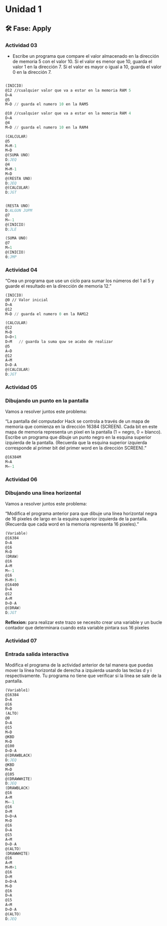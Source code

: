 # Unidad 1

## 🛠 Fase: Apply

### Actividad 03

- Escribe un programa que compare el valor almacenado en la dirección de memoria 5 con el valor 10. Si el valor es menor que 10, guarda el valor 1 en la dirección 7. Si el valor es mayor o igual a 10, guarda el valor 0 en la dirección 7.

``` asm

(INICIO)
@12 //cualquier valor que va a estar en la memoria RAM 5
D=A
@5
M=D // guarda el numero 10 en la RAM5

@10 //cualquier valor que va a estar en la memoria RAM 4
D=A
@4
M=D // guarda el numero 10 en la RAM4

(CALCULAR)
@5
M=M-1
M=D
@(SUMA UNO)
D;JEQ   
@4
M=M-1
M=D
@(RESTA UNO)
D;JEQ
@(CALCULAR)
D;JGT  


(RESTA UNO)
D;ALGUN JUPM
@7
M=-1
@(INICIO)
D;JLE

(SUMA UNO)
@7
M=1
@(INICIO)
0;JMP

```

### Actividad 04

“Crea un programa que use un ciclo para sumar los números del 1 al 5 y guarde el resultado en la dirección de memoria 12.”

``` asm
(INICIO)
@0 // Valor inicial
D=A
@12
M=D // guarda el numero 0 en la RAM12

(CALCULAR)
@12
M=D
D=D+1
D=M   // guarda la suma quw se acabo de realizar
@5
A=D
@12
A=M
D=D-A
@(CALCULAR)
D;JGT 
```

### Actividad 05

### Dibujando un punto en la pantalla

Vamos a resolver juntos este problema:

“La pantalla del computador Hack se controla a través de un mapa de memoria que comienza en la dirección 16384 (SCREEN). Cada bit en este mapa de memoria representa un pixel en la pantalla (1 = negro, 0 = blanco). Escribe un programa que dibuje un punto negro en la esquina superior izquierda de la pantalla. (Recuerda que la esquina superior izquierda corresponde al primer bit del primer word en la dirección SCREEN).”

``` asm
@16384M
M=A
M=-1
```
### Actividad 06
### Dibujando una línea horizontal
Vamos a resolver juntos este problema:

“Modifica el programa anterior para que dibuje una línea horizontal negra de 16 pixeles de largo en la esquina superior izquierda de la pantalla. (Recuerda que cada word en la memoria representa 16 pixeles).”

``` asm
(Variable)
@16384
D=A
@16
M=D
(DRAW)
@16
A=M
M=-1
@16
M=M+1
@16400
D=A
@12
A=M
D=D-A
@(DRAW)
D;JGT
```
**Reflexion:** para realizar este trazo se necesito crear una variable y un bucle contador que determinara cuando esta variable pintara sus 16 pixeles

### Actividad 07
### Entrada salida interactiva

Modifica el programa de la actividad anterior de tal manera que puedas mover la línea horizontal de derecha a izquierda usando las teclas d y i respectivamente. Tu programa no tiene que verificar si la línea se sale de la pantalla.


``` asm
(Variable1)
@16384
D=A
@16
M=D
(ALTO)
@0
D=A
@15
M=D
@KBD
M=D
@100
D=D-A
@(DRAWBLACK)
D;JEQ
@KBD
M=D
@105
@(DRAWWHITE)
D;JEQ
(DRAWBLACK)
@16
A=M
M=-1
@16
D=M
D=D+A
M=D
@16
D=A
@15
A=M
D=D-A
@(ALTO)
(DRAWWHITE)
@16
A=M
M=M+1
@16
D=M
D=D+A
M=D
@16
D=A
@15
A=M
D=D-A
@(ALTO)
D;JEQ
```

